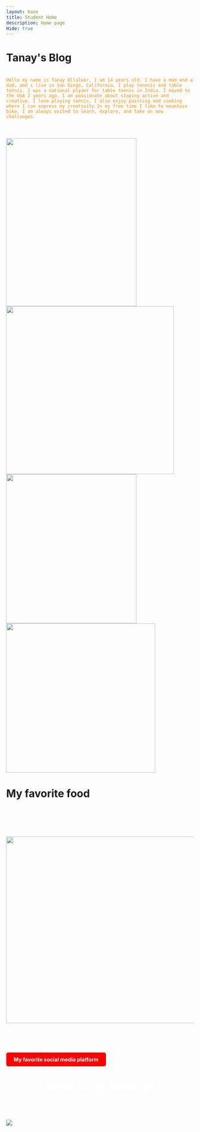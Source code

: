 ```yaml
---
layout: base
title: Student Home
description: Home page 
Hide: true
---
```



# Tanay's Blog

<br>
<code style="color : darkorange">Hello my name is Tanay Ollalwar, I am 14 years old. I have a mom and a dad, and i live in San Diego, California. I play tennnis and table tennis. I was a national plyaer for table tennis in India. I moved to the USA 2 years ago. I am passionate about staying active and creative. I love playing tennis, I also enjoy painting and cooking where I can express my creativity.In my free time I like to mountain bike. I am always exited to learn, explore, and take on new challanges.</code>
<br><br> <br><br>

<div class="row">
    <div class="column">
<img src="https://magazine.fortevillageresort.com/wp-content/uploads/2022/01/tennis-770x513.jpg" width="350" height="450">


<img src="https://media.istockphoto.com/id/1477430966/photo/woman-preparing-quinoa-vegetable-mix-cooked-in-a-frying-pan.jpg?s=612x612&w=0&k=20&c=eGlflJ8A7Kg8SbidqJxDp9hzbG0ETt3saS7Z4Sf250g=" width="450" height="450" >

</div>



<div class="row">
    <div class="column">



<img src="https://shwetainthekitchen.com/wp-content/uploads/2020/03/IMG_7944-scaled.jpg" width="350" height="400">

<img src="https://www.lookoutvt.com/wp-content/uploads/2023/06/AdobeStock_593082107-scaled-e1692656084718.jpeg" width="400" height="400">

<br>
<h1>My favorite food</h1>

</div>

<br><br><br><b>

<img src="https://upload.wikimedia.org/wikipedia/en/thumb/4/41/Flag_of_India.svg/1920px-Flag_of_India.svg.png" width="750" height="500">

<br><br><br>

<div style="display: flex; flex-wrap: wrap; gap: 10px;">
    <a href="https://www.youtube.com/" style="text-decoration: none;">
        <div style="background-color: #FF0000; color: white; padding: 10px 20px; border-radius: 5px; font-weight: bold;">
        My favorite social media platform
        </div>
    </a>
</div>

<h1 style= "color:white;text-align:center">  Some of my paintings </h1>
<br><br><br>

<img src="/tanay2452/images/my-painting.png">